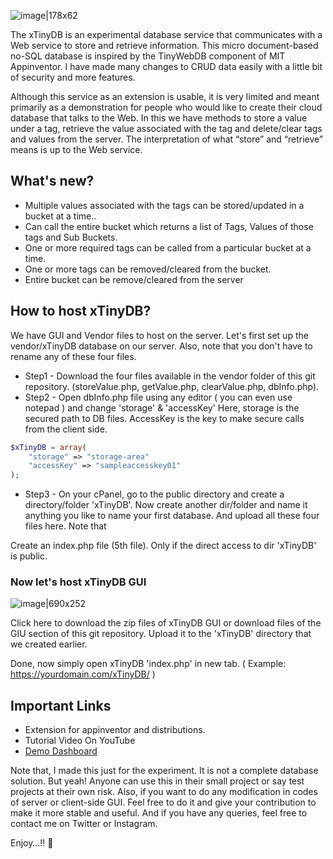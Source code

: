 ![image|178x62](https://cttricks.com/xTinyDB/banner1.png)

The xTinyDB is an experimental database service that communicates with a Web service to store and retrieve information. This micro document-based no-SQL database is inspired by the TinyWebDB component of MIT Appinventor. I have made many changes to CRUD data easily with a little bit of security and more features. 

Although this service as an extension is usable, it is very limited and meant primarily as a demonstration for people who would like to create their cloud database that talks to the Web. In this we have methods to store a value under a tag, retrieve the value associated with the tag and delete/clear tags and values from the server. The interpretation of what “store” and “retrieve” means is up to the Web service.

## What's new?
- Multiple values associated with the tags can be stored/updated in a bucket at a time..
- Can call the entire bucket which returns a list of Tags, Values of those tags and Sub Buckets.
- One or more required tags can be called from a particular bucket at a time.
- One or more tags can be removed/cleared from the bucket.
- Entire bucket can be remove/cleared from the server

## How to host xTinyDB?
We have GUI and Vendor files to host on the server. Let's first set up the vendor/xTinyDB database on our server. Also, note that you don't have to rename any of these four files.
- Step1 - Download the four files available in the vendor folder of this git repository. (storeValue.php, getValue.php, clearValue.php, dbInfo.php).
- Step2 - Open dbInfo.php file using any editor ( you can even use notepad ) and change 'storage' & 'accessKey'  Here, storage is the secured path to DB files.  AccessKey is the
key to make secure calls from the client side.
```php
$xTinyDB = array(
	"storage" => "storage-area"
	"accessKey" => "sampleaccesskey01"
);
```
- Step3 - On your cPanel, go to the public directory and create a directory/folder 'xTinyDB'. Now create another dir/folder and name it anything you like to name your first database. And upload all these four files here. Note that 

Create an index.php file (5th file). Only if the direct access to dir 'xTinyDB' is public.

### Now let's host xTinyDB GUI
![image|690x252](https://cttricks.com/xTinyDB/banner2.png)

Click here to download the zip files of xTinyDB GUI or download files of the GIU section of this git repository. Upload it to the 'xTinyDB' directory that we created earlier. 

Done, now simply open xTinyDB 'index.php' in new tab. ( Example: https://yourdomain.com/xTinyDB/ )

## Important Links
- Extension for appinventor and distributions.
- Tutorial Video On YouTube
- [Demo Dashboard](https://cttricks.com/xTinyDB)

Note that, I made this just for the experiment. It is not a complete database solution. But yeah! Anyone can use this in their small project or say test projects at their own risk. Also, if you want to do any modification in codes of server or client-side GUI. Feel free to do it and give your contribution to make it more stable and useful. And if you have any queries, feel free to contact me on Twitter or Instagram.

Enjoy…!! :partying_face:
